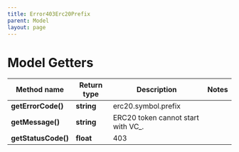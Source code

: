 ```yaml
---
title: Error403Erc20Prefix
parent: Model
layout: page
---
```


# Model Getters

Method name | Return type | Description | Notes
------------ | ------------- | ------------- | -------------
**getErrorCode()** | **string** | erc20.symbol.prefix |
**getMessage()** | **string** | ERC20 token cannot start with VC_. |
**getStatusCode()** | **float** | 403 |

